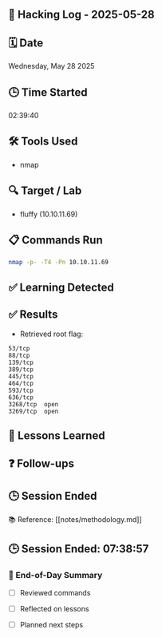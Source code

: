 ## 🧠 Hacking Log - 2025-05-28

## 🗓 Date  
Wednesday, May 28 2025

## 🕒 Time Started  
02:39:40

## 🛠 Tools Used  
- nmap

## 🔍 Target / Lab  
- fluffy (10.10.11.69)

## 📋 Commands Run
```bash
nmap -p- -T4 -Pn 10.10.11.69
```

## ✅ Learning Detected


## ✅ Results

- Retrieved root flag:
  

```plaintext
53/tcp  
88/tcp  
139/tcp  
389/tcp  
445/tcp  
464/tcp  
593/tcp  
636/tcp  
3268/tcp  open
3269/tcp  open
```

## 🧠 Lessons Learned


## ❓ Follow-ups


## 🕒 Session Ended

📚 Reference: [[notes/methodology.md]]

## 🕒 Session Ended: 07:38:57

### 📌 End-of-Day Summary
- [ ] Reviewed commands
- [ ] Reflected on lessons
- [ ] Planned next steps

